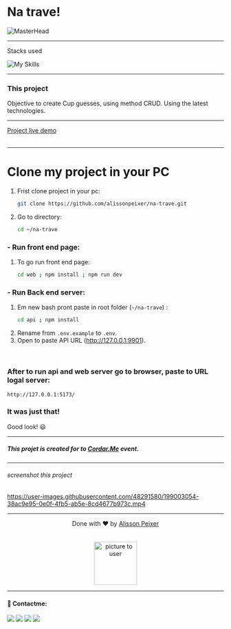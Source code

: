 # Na trave!

![MasterHead](https://media.discordapp.net/attachments/902734948270759937/1022928123932713110/Frame_1.png)

---

Stacks used<br>

![My Skills](https://skillicons.dev/icons?i=react,nodejs,tailwindcss,typescript)

---
### This project

Objective to create Cup guesses, using method CRUD. Using the latest technologies.

---
[Project live demo](https://na-trave.vercel.app/)
<br><br>

---
# Clone my project in your PC

1. Frist clone project in your pc:
    ```bash
    git clone https://github.com/alissonpeixer/na-trave.git
    ```
2.  Go to directory:
    ```bash
    cd ~/na-trave
    ```
### - Run front end page:
1.  To go run front end page:
    ```bash
    cd web ; npm install ; npm run dev
    ```
### - Run Back end server:
1.  Em new bash pront paste in root folder (``~/na-trave``) :
    ```bash
    cd api ; npm install
    ```
2. Rename from `.env.example` to `.env`.
3. Open to paste API URL (http://127.0.0.1:9901).

</br>

### After to run api and web server go to browser, paste to URL logal server:
    http://127.0.0.1:5173/

### It was just that!
Good look! 😃

---

##### This projet is created for to [Cordar.Me](https://codar.me/) event.
---
###### screenshot this project
<!-- ![image]() -->


https://user-images.githubusercontent.com/48291580/199003054-38ac9e95-0e0f-4fb5-ab5e-8cd4677b973c.mp4



---


<p align="center">
    <span class="copyright">Done with ❤️ by <a href="https://github.com/alissonpeixer">Alisson Peixer</a></span>
    <br><br><br>
   <img src="https://avatars.githubusercontent.com/u/48291580" width="100px" alt="picture to user">
</p>


---

#### 📨 Contactme:
[<img src="https://img.shields.io/badge/website-%234285F4.svg?&style=for-the-badge&logo=safari&logoColor=white" />](https://alissonpeixer.github.io)
[<img src="https://img.shields.io/badge/alizof%236011-%237289DA.svg?&style=for-the-badge&logo=discord&logoColor=white" />](https://discord.com/)
[<img src="https://img.shields.io/badge/telegram-%232CA5E0.svg?&style=for-the-badge&logo=telegram&logoColor=white" />](https://t.me/alissonpeixer)
[<img src="https://img.shields.io/badge/mail-%23D14836.svg?&style=for-the-badge&logo=gmail&logoColor=white" />](mailto:alissonpeixer4@gmail.com)



